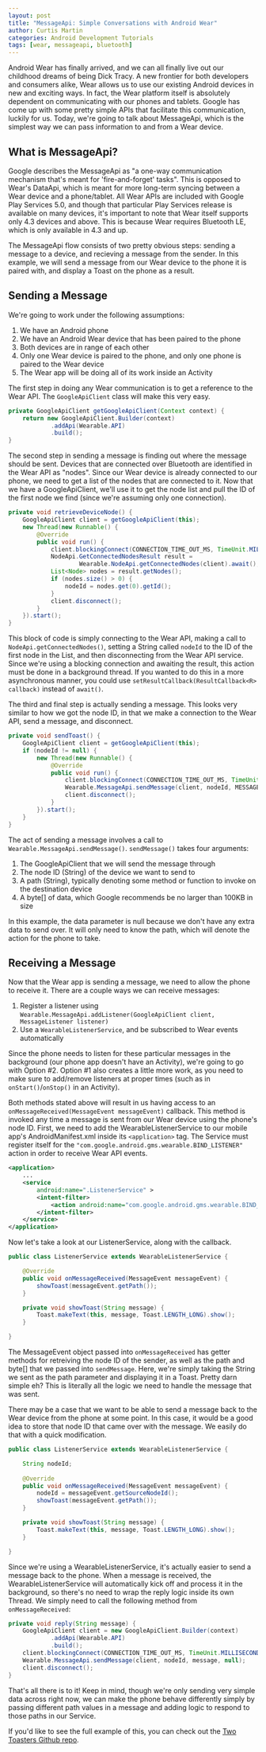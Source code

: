 ```yaml
---
layout: post
title: "MessageApi: Simple Conversations with Android Wear"
author: Curtis Martin
categories: Android Development Tutorials
tags: [wear, messageapi, bluetooth]
---
```


Android Wear has finally arrived, and we can all finally live out our childhood dreams of being Dick Tracy. A new frontier for both developers and consumers alike, Wear allows us to use our existing Android devices in new and exciting ways. In fact, the Wear platform itself is absolutely dependent on communicating with our phones and tablets. Google has come up with some pretty simple APIs that facilitate this communication, luckily for us. Today, we're going to talk about MessageApi, which is the simplest way we can pass information to and from a Wear device.

<!--more-->

## What is MessageApi?

Google describes the MessageApi as "a one-way communication mechanism that's meant for 'fire-and-forget' tasks". This is opposed to Wear's DataApi, which is meant for more long-term syncing between a Wear device and a phone/tablet. All Wear APIs are included with Google Play Services 5.0, and though that particular Play Services release is available on many devices, it's important to note that Wear itself supports only 4.3 devices and above. This is because Wear requires Bluetooth LE, which is only available in 4.3 and up.

The MessageApi flow consists of two pretty obvious steps: sending a message to a device, and recieving a message from the sender. In this example, we will send a message from our Wear device to the phone it is paired with, and display a Toast on the phone as a result.

## Sending a Message

We're going to work under the following assumptions:

1. We have an Android phone
2. We have an Android Wear device that has been paired to the phone
3. Both devices are in range of each other
4. Only one Wear device is paired to the phone, and only one phone is paired to the Wear device
5. The Wear app will be doing all of its work inside an Activity

The first step in doing any Wear communication is to get a reference to the Wear API. The ```GoogleApiClient``` class will make this very easy.

```java
private GoogleApiClient getGoogleApiClient(Context context) {
    return new GoogleApiClient.Builder(context)
            .addApi(Wearable.API)
            .build();
}
```

The second step in sending a message is finding out where the message should be sent. Devices that are connected over Bluetooth are identified in the Wear API as "nodes". Since our Wear device is already connected to our phone, we need to get a list of the nodes that are connected to it. Now that we have a GoogleApiClient, we'll use it to get the node list and pull the ID of the first node we find (since we're assuming only one connection).

```java
private void retrieveDeviceNode() {
	GoogleApiClient client = getGoogleApiClient(this);
    new Thread(new Runnable() {
        @Override
        public void run() {
            client.blockingConnect(CONNECTION_TIME_OUT_MS, TimeUnit.MILLISECONDS);
            NodeApi.GetConnectedNodesResult result =
                    Wearable.NodeApi.getConnectedNodes(client).await();
            List<Node> nodes = result.getNodes();
            if (nodes.size() > 0) {
                nodeId = nodes.get(0).getId();
            }
            client.disconnect();
        }
    }).start();
}
```

This block of code is simply connecting to the Wear API, making a call to ```NodeApi.getConnectedNodes()```, setting a String called ```nodeId``` to the ID of the first node in the List, and then disconnecting from the Wear API service. Since we're using a blocking connection and awaiting the result, this action must be done in a background thread. If you wanted to do this in a more asynchronous manner, you could use ```setResultCallback(ResultCallback<R> callback)``` instead of ```await()```.

The third and final step is actually sending a message. This looks very similar to how we got the node ID, in that we make a connection to the Wear API, send a message, and disconnect.

```java
private void sendToast() {
	GoogleApiClient client = getGoogleApiClient(this);
    if (nodeId != null) {
        new Thread(new Runnable() {
            @Override
            public void run() {
                client.blockingConnect(CONNECTION_TIME_OUT_MS, TimeUnit.MILLISECONDS);
                Wearable.MessageApi.sendMessage(client, nodeId, MESSAGE, null);
                client.disconnect();
            }
        }).start();
    }
}
```

The act of sending a message involves a call to ```Wearable.MessageApi.sendMessage()```. ```sendMessage()``` takes four arguments:

1. The GoogleApiClient that we will send the message through
2. The node ID (String) of the device we want to send to
3. A path (String), typically denoting some method or function to invoke on the destination device
4. A byte[] of data, which Google recommends be no larger than 100KB in size

In this example, the data parameter is null because we don't have any extra data to send over. It will only need to know the path, which will denote the action for the phone to take.

## Receiving a Message

Now that the Wear app is sending a message, we need to allow the phone to receive it. There are a couple ways we can receive messages:

1. Register a listener using ```Wearable.MessageApi.addListener(GoogleApiClient client, MessageListener listener)```
2. Use a ```WearableListenerService```, and be subscribed to Wear events automatically

Since the phone needs to listen for these particular messages in the background (our phone app doesn't have an Activity), we're going to go with Option #2. Option #1 also creates a little more work, as you need to make sure to add/remove listeners at proper times (such as in ```onStart()```/```onStop()``` in an Activity).

Both methods stated above will result in us having access to an ```onMessageReceived(MessageEvent messageEvent)``` callback. This method is invoked any time a message is sent from our Wear device using the phone's node ID. First, we need to add the WearableListenerService to our mobile app's AndroidManifest.xml inside its ```<application>``` tag. The Service must register itself for the ```"com.google.android.gms.wearable.BIND_LISTENER"``` action in order to receive Wear API events.

```xml
<application>
	...
	<service
        android:name=".ListenerService" >
        <intent-filter>
            <action android:name="com.google.android.gms.wearable.BIND_LISTENER" />
        </intent-filter>
    </service>
</application>
```

Now let's take a look at our ListenerService, along with the callback.

```java
public class ListenerService extends WearableListenerService {

    @Override
    public void onMessageReceived(MessageEvent messageEvent) {
        showToast(messageEvent.getPath());
    }

    private void showToast(String message) {
        Toast.makeText(this, message, Toast.LENGTH_LONG).show();
    }

}
```

The MessageEvent object passed into ```onMessageReceived``` has getter methods for retreiving the node ID of the sender, as well as the path and byte[] that we passed into ```sendMessage```. Here, we're simply taking the String we sent as the path parameter and displaying it in a Toast. Pretty darn simple eh? This is literally all the logic we need to handle the message that was sent.

There may be a case that we want to be able to send a message back to the Wear device from the phone at some point. In this case, it would be a good idea to store that node ID that came over with the message. We easily do that with a quick modification.

```java
public class ListenerService extends WearableListenerService {

    String nodeId;
    
    @Override
    public void onMessageReceived(MessageEvent messageEvent) {
        nodeId = messageEvent.getSourceNodeId();
        showToast(messageEvent.getPath());
    }

    private void showToast(String message) {
        Toast.makeText(this, message, Toast.LENGTH_LONG).show();
    }

}
```

Since we're using a WearableListenerService, it's actually easier to send a message back to the phone. When a message is received, the WearableListenerService will automatically kick off and process it in the background, so there's no need to wrap the reply logic inside its own Thread. We simply need to call the following method from ```onMessageReceived```:

```java
private void reply(String message) {
	GoogleApiClient client = new GoogleApiClient.Builder(context)
			.addApi(Wearable.API)
            .build();
	client.blockingConnect(CONNECTION_TIME_OUT_MS, TimeUnit.MILLISECONDS);
    Wearable.MessageApi.sendMessage(client, nodeId, message, null);
    client.disconnect();
}
```

That's all there is to it! Keep in mind, though we're only sending very simple data across right now, we can make the phone behave differently simply by passing different path values in a message and adding logic to respond to those paths in our Service.

If you'd like to see the full example of this, you can check out the [Two Toasters Github repo](https://github.com/twotoasters/Wear-MessageApiDemo).